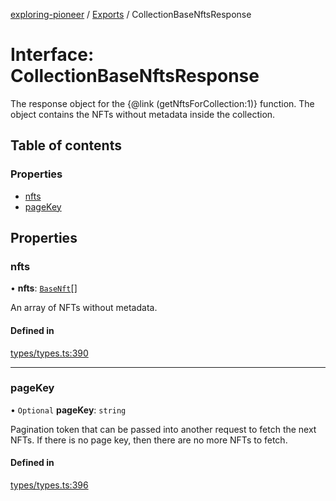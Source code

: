 [exploring-pioneer](../README.md) / [Exports](../modules.md) / CollectionBaseNftsResponse

# Interface: CollectionBaseNftsResponse

The response object for the {@link (getNftsForCollection:1)} function. The
object contains the NFTs without metadata inside the collection.

## Table of contents

### Properties

- [nfts](CollectionBaseNftsResponse.md#nfts)
- [pageKey](CollectionBaseNftsResponse.md#pagekey)

## Properties

### nfts

• **nfts**: [`BaseNft`](../classes/BaseNft.md)[]

An array of NFTs without metadata.

#### Defined in

[types/types.ts:390](https://github.com/alchemyplatform/exploring-pioneer/blob/7c86334/src/types/types.ts#L390)

___

### pageKey

• `Optional` **pageKey**: `string`

Pagination token that can be passed into another request to fetch the next
NFTs. If there is no page key, then there are no more NFTs to fetch.

#### Defined in

[types/types.ts:396](https://github.com/alchemyplatform/exploring-pioneer/blob/7c86334/src/types/types.ts#L396)
